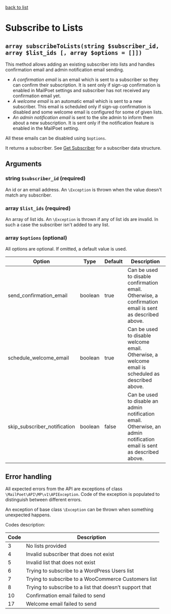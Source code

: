 [back to list](../Readme.md)

# Subscribe to Lists

## `array subscribeToLists(string $subscriber_id, array $list_ids [, array $options = []])`

This method allows adding an existing subscriber into lists and handles confirmation email and admin notification email sending.

- _A confirmation email_ is an email which is sent to a subscriber so they can confirm their subscription. It is sent only if sign-up confirmation is enabled in MailPoet settings and subscriber has not received any confirmation email yet.
- _A welcome email_ is an automatic email which is sent to a new subscriber. This email is scheduled only if sign-up confirmation is disabled and some welcome email is configured for some of given lists.
- _An admin notification email_ is sent to the site admin to inform them about a new subscription. It is sent only if the notification feature is enabled in the MailPoet setting.

All these emails can be disabled using `$options`.

It returns a subscriber. See [Get Subscriber](GetSubscriber.md) for a subscriber data structure.

## Arguments

### string `$subscriber_id` (required)

An id or an email address. An `\Exception` is thrown when the value doesn't match any subscriber.

### array `$list_ids` (required)

An array of list ids. An `\Exception` is thrown if any of list ids are invalid. In such a case the subscriber isn't added to any list.

### array `$options` (optional)

All options are optional. If omitted, a default value is used.

| Option                       | Type    | Default | Description                                                                                                            |
| ---------------------------- | ------- | ------- | ---------------------------------------------------------------------------------------------------------------------- |
| send_confirmation_email      | boolean | true    | Can be used to disable confirmation email. Otherwise, a confirmation email is sent as described above.                 |
| schedule_welcome_email       | boolean | true    | Can be used to disable welcome email. Otherwise, a welcome email is scheduled as described above.                      |
| skip_subscriber_notification | boolean | false   | Can be used to disable an admin notification email. Otherwise, an admin notification email is sent as described above. |

## Error handling

All expected errors from the API are exceptions of class `\MailPoet\API\MP\v1\APIException`.
Code of the exception is populated to distinguish between different errors.

An exception of base class `\Exception` can be thrown when something unexpected happens.

Codes description:

| Code | Description                                             |
| ---- | ------------------------------------------------------- |
| 3    | No lists provided                                       |
| 4    | Invalid subscriber that does not exist                  |
| 5    | Invalid list that does not exist                        |
| 6    | Trying to subscribe to a WordPress Users list           |
| 7    | Trying to subscribe to a WooCommerce Customers list     |
| 8    | Trying to subscribe to a list that doesn’t support that |
| 10   | Confirmation email failed to send                       |
| 17   | Welcome email failed to send                            |
